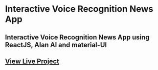 # Interactive Voice Recognition News App

## Interactive Voice Recognition News App using ReactJS, Alan AI and material-UI 
## [View Live Project](https://beerwithstraw-news-interactive-ai.netlify.app/)
